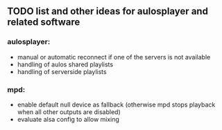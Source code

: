 ## TODO list and other ideas for aulosplayer and related software

### aulosplayer:
 * manual or automatic reconnect if one of the servers is not available
 * handling of aulos shared playlists
 * handling of serverside playlists


### mpd:
 * enable default null device as fallback
   (otherwise mpd stops playback when all other outputs are disabled)
 * evaluate alsa config to allow mixing


